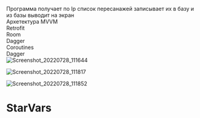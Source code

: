 Программа получает по Ip список пересанажей записывает их в базу и из базы выводит на экран <br>
Архетектура MVVM<br>
Retrofit<br>
Room<br>
Dagger<br>
Coroutines<br>
Dagger<br>
![Screenshot_20220728_111644](https://user-images.githubusercontent.com/92829426/181457510-e575d465-bbe4-4d60-b34e-33ef1fccfcf5.jpg)


![Screenshot_20220728_111817](https://user-images.githubusercontent.com/92829426/181457518-9f27394a-904c-4ca3-a770-cdf70199b3a6.jpg)

![Screenshot_20220728_111852](https://user-images.githubusercontent.com/92829426/181457684-7c92362d-7a62-4083-8aa4-ee2c69b5005e.jpg)

# StarVars


